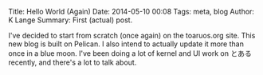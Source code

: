 Title: Hello World (Again)
Date: 2014-05-10 00:08
Tags: meta, blog
Author: K Lange
Summary: First (actual) post.

I've decided to start from scratch (once again) on the toaruos.org site. This new blog is built on Pelican. I also intend to actually update it more than once in a blue moon. I've been doing a lot of kernel and UI work on とある recently, and there's a lot to talk about.
